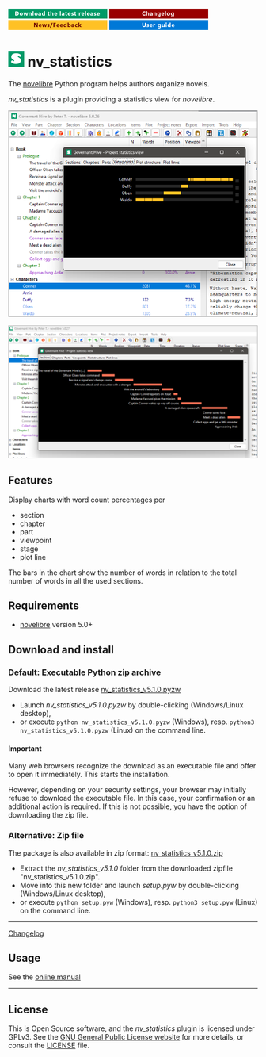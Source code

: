 [![Download the latest release](docs/img/download-button.png)](https://github.com/peter88213/nv_statistics/raw/main/dist/nv_statistics_v5.1.0.pyzw)
[![Changelog](docs/img/changelog-button.png)](docs/changelog.md)
[![News/Feedback](docs/img/news-button.png)](https://github.com/peter88213/novelibre/discussions)
[![Online help](docs/img/help-button.png)](https://peter88213.github.io/nvhelp-en/nv_statistics/)


# ![W](icons/sLogo32.png) nv_statistics

The [novelibre](https://github.com/peter88213/novelibre/) Python program helps authors organize novels.  

*nv_statistics* is a plugin providing a statistics view for *novelibre*. 

![Screenshot](docs/Screenshots/screen01.png)

![Screenshot](docs/Screenshots/screen02.png)

## Features

Display charts with word count percentages per
- section
- chapter
- part
- viewpoint
- stage
- plot line

The bars in the chart show the number of words in relation to the total number of words
in all the used sections.


## Requirements

- [novelibre](https://github.com/peter88213/novelibre/) version 5.0+

## Download and install

### Default: Executable Python zip archive

Download the latest release [nv_statistics_v5.1.0.pyzw](https://github.com/peter88213/nv_statistics/raw/main/dist/nv_statistics_v5.1.0.pyzw)

- Launch *nv_statistics_v5.1.0.pyzw* by double-clicking (Windows/Linux desktop),
- or execute `python nv_statistics_v5.1.0.pyzw` (Windows), resp. `python3 nv_statistics_v5.1.0.pyzw` (Linux) on the command line.

#### Important

Many web browsers recognize the download as an executable file and offer to open it immediately. 
This starts the installation.

However, depending on your security settings, your browser may 
initially  refuse  to download the executable file. 
In this case, your confirmation or an additional action is required. 
If this is not possible, you have the option of downloading 
the zip file. 


### Alternative: Zip file

The package is also available in zip format: [nv_statistics_v5.1.0.zip](https://github.com/peter88213/nv_statistics/raw/main/dist/nv_statistics_v5.1.0.zip)

- Extract the *nv_statistics_v5.1.0* folder from the downloaded zipfile "nv_statistics_v5.1.0.zip".
- Move into this new folder and launch *setup.pyw* by double-clicking (Windows/Linux desktop), 
- or execute `python setup.pyw` (Windows), resp. `python3 setup.pyw` (Linux) on the command line.

---

[Changelog](docs/changelog.md)

## Usage

See the [online manual](https://peter88213.github.io/nvhelp-en/nv_statistics/)

---

## License

This is Open Source software, and the *nv_statistics* plugin is licensed under GPLv3. See the
[GNU General Public License website](https://www.gnu.org/licenses/gpl-3.0.en.html) for more
details, or consult the [LICENSE](https://github.com/peter88213/nv_statistics/blob/main/LICENSE) file.
